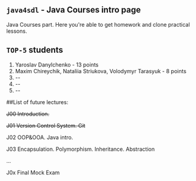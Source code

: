<code>java4sdl</code> - Java Courses intro page
------------

Java Courses part. Here you're able to get homework and clone practical lessons.

<code>TOP-5</code> students
------------
1. Yaroslav Danylchenko - 13 points
2. Maxim Chireychik, Nataliia Striukova, Volodymyr Tarasyuk - 8 points 
3. --
4. --
5. --


##List of future lectures:

<s>J00 Introduction.</s>

<s>J01 Version Control System. Git</s>

J02 OOP&OOA. Java intro.

J03 Encapsulation. Polymorphism. Inheritance. Abstraction

...

J0x Final Mock Exam
